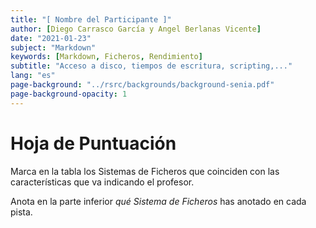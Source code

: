 ```yaml
---
title: "[ Nombre del Participante ]"
author: [Diego Carrasco García y Angel Berlanas Vicente]
date: "2021-01-23"
subject: "Markdown"
keywords: [Markdown, Ficheros, Rendimiento]
subtitle: "Acceso a disco, tiempos de escritura, scripting,..."
lang: "es"
page-background: "../rsrc/backgrounds/background-senia.pdf"
page-background-opacity: 1
---
```


# Hoja de Puntuación

Marca en la tabla los Sistemas de Ficheros que coinciden con las características que va
indicando el profesor.

Anota en la parte inferior *qué Sistema de Ficheros* has anotado en cada pista.


